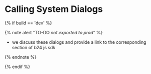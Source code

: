 # Calling System Dialogs

{% if build == 'dev' %}

{% note alert "TO-DO _not exported to prod_" %}

- we discuss these dialogs and provide a link to the corresponding section of b24 js sdk

{% endnote %}

{% endif %}